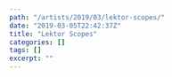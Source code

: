 ```yaml
---
path: "/artists/2019/03/lektor-scopes/"
date: "2019-03-05T22:42:37Z"
title: "Lektor Scopes"
categories: []
tags: []
excerpt: ""
---
```


